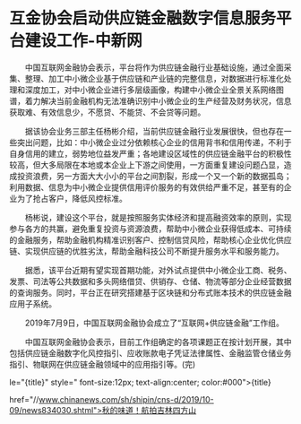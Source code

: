 # 互金协会启动供应链金融数字信息服务平台建设工作-中新网

　　中国互联网金融协会表示，平台将作为供应链金融行业基础设施，通过全面采集、整理、加工中小微企业基于供应链和产业链的完整信息，对数据进行标准化处理和深度加工，对中小微企业进行多层级画像，构建中小微企业全景关系网络图谱，着力解决当前金融机构无法准确识别中小微企业的生产经营及财务状况，信息获取难、有效信息少，不愿贷、不能贷、不会贷等问题。

　　据该协会业务三部主任杨彬介绍，当前供应链金融行业发展很快，但也存在一些突出问题，比如：中小微企业过分依赖核心企业的信用背书和信用传递，不利于自身信用的建立，弱势地位益发严重；各地建设区域性的供应链金融平台的积极性较高，但大多局限在本地或本企业上下游之间使用，一方面重复建设问题凸显，造成投资浪费，另一方面大大小小的平台之间割裂，形成一个又一个新的数据孤岛；利用数据、信息为中小微企业提供信用评价服务的有效供给严重不足，甚至有的企业为了抢占客户，降低风控标准。

　　杨彬说，建设这个平台，就是按照服务实体经济和提高融资效率的原则，实现参与各方的共赢，避免重复投资与资源浪费，帮助中小微企业获得低成本、可持续的金融服务，帮助金融机构精准识别客户、控制信贷风险，帮助核心企业优化供应链、实现供应链的优胜劣汰，帮助金融科技公司不断提升服务水平和服务能力。

　　据悉，该平台近期有望实现首期功能，对外试点提供中小微企业工商、税务、发票、司法等公共数据和多头网络借贷、供销存、仓储、物流等部分企业经营数据的查询服务。同时，平台正在研究搭建基于区块链和分布式账本技术的供应链金融应用子系统。

　　2019年7月9日，中国互联网金融协会成立了“互联网+供应链金融”工作组。

　　中国互联网金融协会表示，目前工作组确定的各项课题正在按计划开展，其中包括供应链金融数字化风控指引、应收账款电子凭证法律属性、金融监管仓储业务指引、物联网在供应链金融领域中的应用指引等。(完)

le="{title}" style=" font-size:12px; text-align:center; color:#000">{title}

href="//www.chinanews.com/sh/shipin/cns-d/2019/10-09/news834030.shtml">秋的味道！航拍吉林四方山
